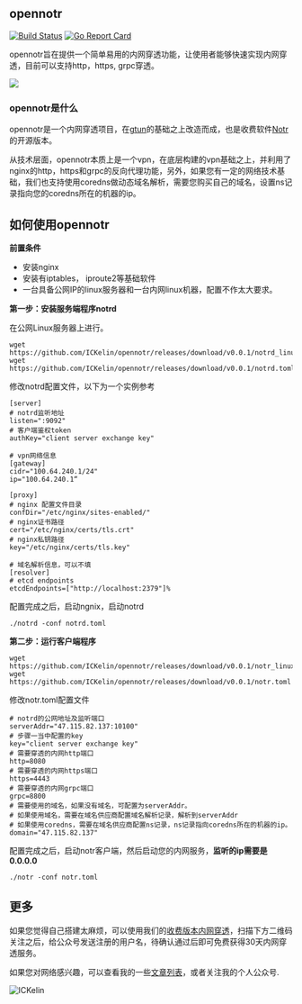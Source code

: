 ## opennotr
[![Build Status](https://travis-ci.org/ICKelin/opennotr.svg?branch=master)](https://travis-ci.org/ICKelin/opennotr)
[![Go Report Card](https://goreportcard.com/badge/github.com/ICKelin/opennotr)](https://goreportcard.com/report/github.com/ICKelin/opennotr)

opennotr旨在提供一个简单易用的内网穿透功能，让使用者能够快速实现内网穿透，目前可以支持http，https, grpc穿透。

[![](https://res.cloudinary.com/marcomontalbano/image/upload/v1614401608/video_to_markdown/images/youtube--D7cqJay57ak-c05b58ac6eb4c4700831b2b3070cd403.jpg)](https://youtu.be/D7cqJay57ak "")

### opennotr是什么
opennotr是一个内网穿透项目，在[gtun](https://github.com/ICKelin/gtun)的基础之上改造而成，也是收费软件[Notr](https://www.notr.tech)的开源版本。

从技术层面，opennotr本质上是一个vpn，在底层构建的vpn基础之上，并利用了nginx的http，https和grpc的反向代理功能，另外，如果您有一定的网络技术基础，我们也支持使用coredns做动态域名解析，需要您购买自己的域名，设置ns记录指向您的coredns所在的机器的ip。

## 如何使用opennotr

**前置条件**

- 安装nginx
- 安装有iptables， iproute2等基础软件
- 一台具备公网IP的linux服务器和一台内网linux机器，配置不作太大要求。

**第一步：安装服务端程序notrd**

在公网Linux服务器上进行。

```
wget https://github.com/ICKelin/opennotr/releases/download/v0.0.1/notrd_linux_amd64
wget https://github.com/ICKelin/opennotr/releases/download/v0.0.1/notrd.toml
```

修改notrd配置文件，以下为一个实例参考
```
[server]
# notrd监听地址
listen=":9092"
# 客户端鉴权token
authKey="client server exchange key"

# vpn网络信息
[gateway]
cidr="100.64.240.1/24"
ip="100.64.240.1“

[proxy]
# nginx 配置文件目录
confDir="/etc/nginx/sites-enabled/"
# nginx证书路径
cert="/etc/nginx/certs/tls.crt"
# nginx私钥路径
key="/etc/nginx/certs/tls.key"

# 域名解析信息，可以不填
[resolver]
# etcd endpoints
etcdEndpoints=["http://localhost:2379"]%  
```

配置完成之后，启动ngnix，启动notrd
```
./notrd -conf notrd.toml
```

**第二步：运行客户端程序**

```
wget https://github.com/ICKelin/opennotr/releases/download/v0.0.1/notr_linux_amd64
wget https://github.com/ICKelin/opennotr/releases/download/v0.0.1/notr.toml
```

修改notr.toml配置文件

```
# notrd的公网地址及监听端口
serverAddr="47.115.82.137:10100"
# 步骤一当中配置的key
key="client server exchange key"
# 需要穿透的内网http端口
http=8080
# 需要穿透的内网https端口
https=4443
# 需要穿透的内网grpc端口
grpc=8800
# 需要使用的域名，如果没有域名，可配置为serverAddr。
# 如果使用域名，需要在域名供应商配置域名解析记录，解析到serverAddr
# 如果使用coredns，需要在域名供应商配置ns记录，ns记录指向coredns所在的机器的ip。
domain="47.115.82.137"
```

配置完成之后，启动notr客户端，然后启动您的内网服务，**监听的ip需要是0.0.0.0**

```
./notr -conf notr.toml
```

## 更多
如果您觉得自己搭建太麻烦，可以使用我们的[收费版本内网穿透](https://www.notr.tech)，扫描下方二维码关注之后，给公众号发送注册的用户名，待确认通过后即可免费获得30天内网穿透服务。

如果您对网络感兴趣，可以查看我的一些[文章列表](https://github.com/ICKelin/article)，或者关注我的个人公众号.

![ICKelin](qrcode.jpg)
